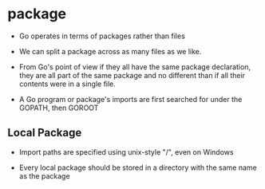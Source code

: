 # package

- Go operates in terms of packages rather than files

- We can split a package across as many files as we like.

- From Go's point of view if they all have the same package declaration, they
  are all part of the same package and no different than if all their contents
  were in a single file.

- A Go program or package's imports are first searched for under the GOPATH, then GOROOT

## Local Package

- Import paths are specified using unix-style "/", even on Windows

- Every local package should be stored in a directory with the same name as the package
